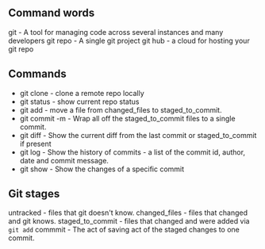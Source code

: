 ## Command words
git - A tool for managing code across several instances and many developers
git repo - A single git project
git hub - a cloud for hosting your git repo

## Commands
* git clone - clone a remote repo locally
* git status - show current repo status
* git add - move a file from changed_files to staged_to_commit.
* git commit -m <message> - Wrap all off the staged_to_commit files to a single commit.
* git diff - Show the current diff from the last commit or staged_to_commit if present
* git log - Show the history of commits - a list of the commit id, author, date and commit message.
* git show <commit id> - Show the changes of a specific commit

## Git stages
untracked - files that git doesn't know.
changed_files - files that changed and git knows.
staged_to_commit - files that changed and were added via `git add`
commmit - The act of saving act of the staged changes to one commit.
